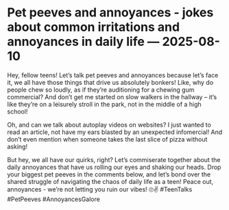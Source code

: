 # Pet peeves and annoyances - jokes about common irritations and annoyances in daily life — 2025-08-10

Hey, fellow teens! Let’s talk pet peeves and annoyances because let’s face it, we all have those things that drive us absolutely bonkers! Like, why do people chew so loudly, as if they’re auditioning for a chewing gum commercial? And don’t get me started on slow walkers in the hallway – it’s like they’re on a leisurely stroll in the park, not in the middle of a high school!

Oh, and can we talk about autoplay videos on websites? I just wanted to read an article, not have my ears blasted by an unexpected infomercial! And don’t even mention when someone takes the last slice of pizza without asking!

But hey, we all have our quirks, right? Let’s commiserate together about the daily annoyances that have us rolling our eyes and shaking our heads. Drop your biggest pet peeves in the comments below, and let’s bond over the shared struggle of navigating the chaos of daily life as a teen! Peace out, annoyances - we’re not letting you ruin our vibes! 🙄✌️ #TeenTalks #PetPeeves #AnnoyancesGalore